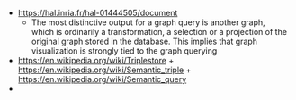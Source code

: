 - https://hal.inria.fr/hal-01444505/document
	- The most distinctive output for a graph query is another graph, which is ordinarily a transformation, a selection or a projection of the original graph stored in the database. This implies that graph visualization is strongly tied to the graph querying
- https://en.wikipedia.org/wiki/Triplestore + https://en.wikipedia.org/wiki/Semantic_triple + https://en.wikipedia.org/wiki/Semantic_query
-